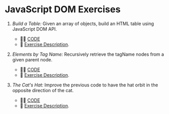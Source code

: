 # JavaScript DOM Exercises

1. _Build a Table:_ Given an array of objects, build an HTML table using JavaScript DOM API.

   - 👨‍💻 [CODE](build-a-table.html)
   - 📝 [Exercise Description](https://eloquentjavascript.net/14_dom.html#i_g/5UC3zznV).

2. _Elements by Tag Name:_ Recursively retrieve the tagName nodes from a given parent node.

   - 👨‍💻 [CODE](elements-by-tag-name.html)
   - 📝 [Exercise Description](https://eloquentjavascript.net/14_dom.html#i_VSftnyRTsV).

3. _The Cat's Hat:_ Improve the previous code to have the hat orbit in the opposite direction of the cat.

   - 👨‍💻 [CODE](cats-hat.html)
   - 📝 [Exercise Description](https://eloquentjavascript.net/14_dom.html#i_b/LAqZUqyo).
